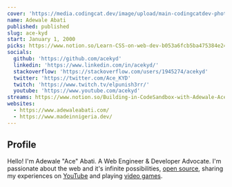 ```yaml
---
cover: 'https://media.codingcat.dev/image/upload/main-codingcatdev-photo/podcast-guest/ace_kyd'
name: Adewale Abati
published: published
slug: ace-kyd
start: January 1, 2000
picks: https://www.notion.so/Learn-CSS-on-web-dev-b053a6fcb5ba475384e2472812269ad1, https://www.notion.so/GUI-Challenges-c37331dfe86c40b6b118a50220923623, https://www.notion.so/gradient-style-1032a3c3783f4175aec4c442a27a891f
socials:
  github: 'https://github.com/acekyd'
  linkedin: 'https://www.linkedin.com/in/acekyd/'
  stackoverflow: 'https://stackoverflow.com/users/1945274/acekyd'
  twitter: 'https://twitter.com/Ace_KYD'
  twitch: 'https://www.twitch.tv/elpunish3rr/'
  youtube: 'https://www.youtube.com/acekyd'
streams: https://www.notion.so/Building-in-CodeSandbox-with-Adewale-Ace-Abati-f53cbb972f6e42a29c428841a2fdfd71
websites:
  - https://www.adewaleabati.com/
  - https://www.madeinnigeria.dev/
---
```


## Profile

Hello! I'm Adewale "Ace" Abati. A Web Engineer & Developer Advocate. I'm passionate about the web and it's infinite possibilities, [open source](https://github.com/acekyd), sharing my experiences on [YouTube](https://youtube.com/acekyd) and playing [video games](https://www.twitch.tv/elpunish3rr).
